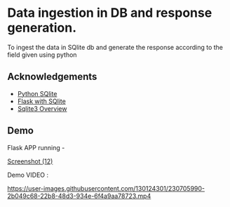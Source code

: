 # Data ingestion in DB and response generation.

To ingest the data in SQlite db and generate the response according to the field given using python


## Acknowledgements

 - [Python SQlite](https://www.javatpoint.com/python-sqlite)
 - [Flask with SQlite](https://www.javatpoint.com/flask-sqlite)
 - [Sqlite3 Overview](https://docs.python.org/3/library/sqlite3.html#sqlite3.Cursor.executemany)


## Demo



Flask APP running - 

[Screenshot (12)](https://user-images.githubusercontent.com/130124301/230705777-ff7e2d5c-2227-4ca5-b87e-e0028248ddfd.png)


Demo VIDEO :


https://user-images.githubusercontent.com/130124301/230705990-2b049c68-22b8-48d3-934e-6f4a9aa78723.mp4
